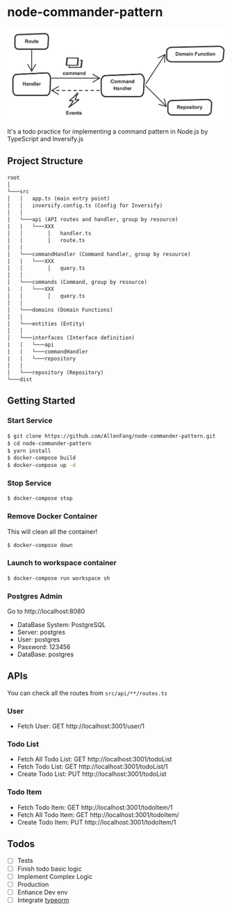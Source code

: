 # node-commander-pattern

![Node Commander Pattern](./pattern.png)

It's a todo practice for implementing a command pattern in Node.js by TypeScript and Inversify.js

## Project Structure

```
root
│
└───src
│   │   app.ts (main entry point)
│   │   inversify.config.ts (Config for Inversify)
│   │
│   └───api (API routes and handler, group by resource)
|   |   └───XXX
│   │        │   handler.ts
│   │        │   route.ts
│   |
│   └───commandHandler (Command handler, group by resource)
|   |   └───XXX
│   │        │   query.ts
│   │        
│   └───commands (Command, group by resource)
|   |   └───XXX
│   │        │   query.ts
│   │        
│   └───domains (Domain Functions)
│   │
│   └───entities (Entity)
│   │   
│   └───interfaces (Interface definition)
|   |   └───api
|   |   └───commandHandler
|   |   └───repository
│   │
│   └───repository (Repository)           
└───dist
```

## Getting Started

### Start Service

```sh
$ git clone https://github.com/AllenFang/node-commander-pattern.git
$ cd node-commander-pattern
$ yarn install
$ docker-compose build
$ docker-compose up -d
```

### Stop Service

```sh
$ docker-compose stop
```

### Remove Docker Container

This will clean all the container!

```sh
$ docker-compose down
```

### Launch to workspace container

```sh
$ docker-compose run workspace sh
```

### Postgres Admin

Go to http://localhost:8080

* DataBase System: PostgreSQL
* Server: postgres
* User: postgres
* Password: 123456
* DataBase: postgres

## APIs

You can check all the routes from `src/api/**/routes.ts`

### User

- Fetch User: GET http://localhost:3001/user/1

### Todo List

- Fetch All Todo List: GET http://localhost:3001/todoList
- Fetch Todo List: GET http://localhost:3001/todoList/1
- Create Todo List: PUT http://localhost:3001/todoList

### Todo Item

- Fetch Todo Item: GET http://localhost:3001/todoItem/1
- Fetch All Todo Item: GET http://localhost:3001/todoItem/
- Create Todo Item: PUT http://localhost:3001/todoItem/1

## Todos

- [ ] Tests
- [ ] Finish todo basic logic
- [ ] Implement Complex Logic
- [ ] Production
- [ ] Enhance Dev env
- [ ] Integrate [typeorm](https://github.com/typeorm/typeorm)